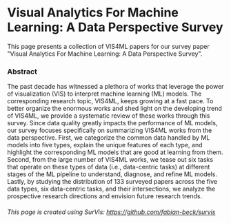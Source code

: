 #  Visual Analytics For Machine Learning: A Data Perspective Survey
This page presents a collection of VIS4ML papers for our survey paper "Visual Analytics For Machine Learning: A Data Perspective Survey". 

### Abstract
The past decade has witnessed a plethora of works that leverage the power of visualization (VIS) to interpret machine learning (ML) models. The corresponding research topic, VIS4ML, keeps growing at a fast pace. To better organize the enormous works and shed light on the developing trend of VIS4ML, we provide a systematic review of these works through this survey. Since data quality greatly impacts the performance of ML models, our survey focuses specifically on summarizing VIS4ML works from the data perspective. First, we categorize the common data handled by ML models into five types, explain the unique features of each type, and highlight the corresponding ML models that are good at learning from them. Second, from the large number of VIS4ML works, we tease out six tasks that operate on these types of data (i.e., data-centric tasks) at different stages of the ML pipeline to understand, diagnose, and refine ML models. Lastly, by studying the distribution of 133 surveyed papers across the five data types, six data-centric tasks, and their intersections, we analyze the prospective research directions and envision future research trends.

###### This page is created using SurVis: https://github.com/fabian-beck/survis